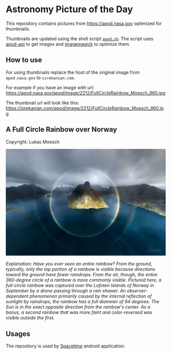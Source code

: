 # Astronomy Picture of the Day

This repository contains pictures from https://apod.nasa.gov optimized for thumbnails.

Thumbnails are updated using the shell script [`apod.sh`](apod.sh). The script
uses [apod-api](https://github.com/nasa/apod-api) to get images and [imagemagick](https://imagemagick.org) to
optimize them.

## How to use

For using thumbnails replace the host of the original image from `apod.nasa.gov` to `sirekanian.com`.

For example if you have an image with url:<br>
https://apod.nasa.gov/apod/image/2212/FullCircleRainbow_Moesch_960.jpg

The thumbnail url will look like this:<br>
https://sirekanian.com/apod/image/2212/FullCircleRainbow_Moesch_960.jpg

## A Full Circle Rainbow over Norway

Copyright: Lukas Moesch

[![the picture of the day][1]][2]

_Explanation: Have you ever seen an entire rainbow? From the ground, typically, only the top portion of a rainbow is visible because directions toward the ground have fewer raindrops. From the air, though, the entire 360-degree circle of a rainbow is more commonly visible. Pictured here, a full-circle rainbow was captured over the Lofoten Islands of Norway in September by a drone passing through a rain shower. An observer-dependent phenomenon primarily caused by the internal reflection of sunlight by raindrops, the rainbow has a full diameter of 84 degrees. The Sun is in the exact opposite direction from the rainbow's center.  As a bonus, a second rainbow that was more faint and color-reversed was visible outside the first._

## Usages

The repository is used by [Spacetime][3] android application.

[1]: image/2212/FullCircleRainbow_Moesch_960.jpg

[2]: https://apod.nasa.gov/apod/image/2212/FullCircleRainbow_Moesch_960.jpg

[3]: https://github.com/sirekanian/spacetime
